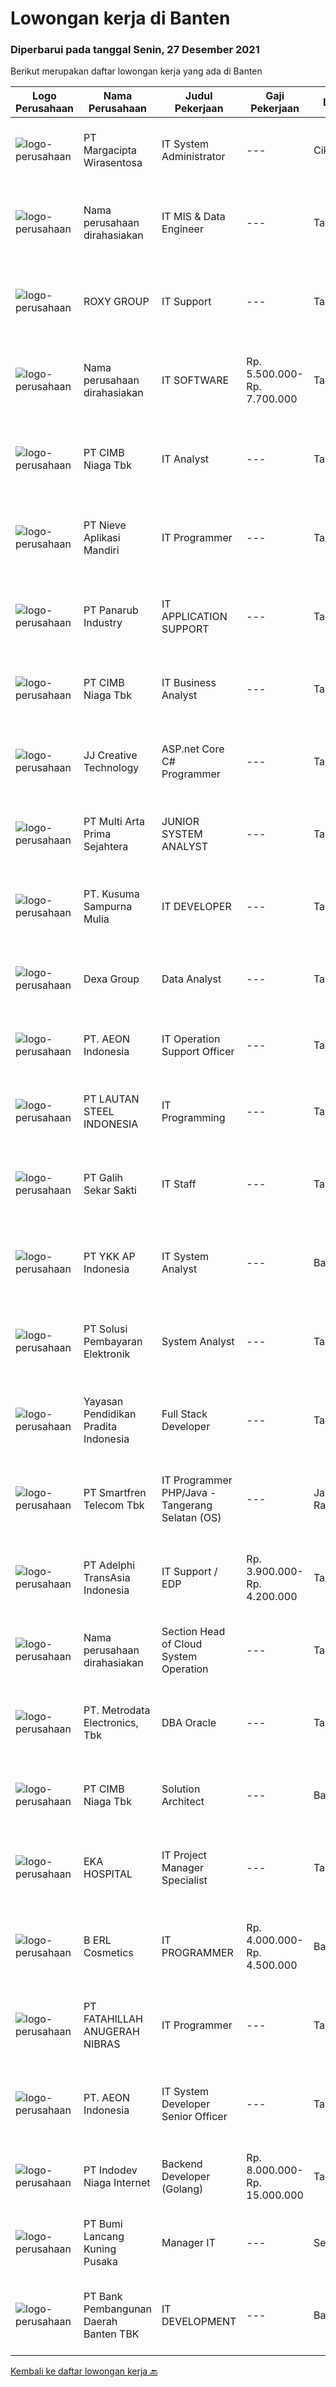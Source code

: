 
  # Lowongan kerja di Banten

  ### Diperbarui pada tanggal Senin, 27 Desember 2021

  Berikut merupakan daftar lowongan kerja yang ada di Banten

  |Logo Perusahaan | Nama Perusahaan | Judul Pekerjaan | Gaji Pekerjaan | Lokasi | Deskripsi | Tanggal diunggah | Pranala |
  | -------------- | --------------- | --------------- | --------- | --------- | -------------- | ------- | ----------- |
  |![logo-perusahaan](https://image-service-cdn.seek.com.au/7070c37918a57f47df7c878fbefbf58797b5957d/ee4dce1061f3f616224767ad58cb2fc751b8d2dc)|PT Margacipta Wirasentosa|IT System Administrator|---|Cikupa|Kualifikasi : Pendidikan minimal S1 Teknologi Informasi Familiar dengan Linux &amp; Windows Server Memiliki kemampuan konfigurasi server Detail...|Jumat, 24 Desember 2021|https://www.jobstreet.co.id/id/job/it-system-administrator-3731470?token=0~4edb7dcd-876f-4758-a2b8-6d188a31c62e&sectionRank=1&jobId=jobstreet-id-job-3731470|
|![logo-perusahaan](https://us.123rf.com/450wm/pavelstasevich/pavelstasevich1811/pavelstasevich181101027/112815900-stock-vector-no-image-available-icon-flat-vector.jpg?ver=6)|Nama perusahaan dirahasiakan|IT MIS & Data Engineer|---|Tangerang|Melakukan pembangunan dan pengembangan data serta melakukan pemeliharaan terhadap data yang digunakan sebagai sumber data. Memonitoring dan memastikan...|Sabtu, 25 Desember 2021|https://www.jobstreet.co.id/id/job/it-mis-data-engineer-3723545?token=0~4edb7dcd-876f-4758-a2b8-6d188a31c62e&sectionRank=2&jobId=jobstreet-id-job-3723545|
|![logo-perusahaan](https://image-service-cdn.seek.com.au/5e727692419c317b1fc3653c09971b362310189e/ee4dce1061f3f616224767ad58cb2fc751b8d2dc)|ROXY GROUP|IT Support|---|Tangerang|Usia Maksimal 27 tahun. Pendidikan Min - S1 Management Informatika / Teknik Informatika / Sistem Informasi. Pengalaman Mi. 2 tahun dibidang IT...|Jumat, 24 Desember 2021|https://www.jobstreet.co.id/id/job/it-support-3732339?token=0~4edb7dcd-876f-4758-a2b8-6d188a31c62e&sectionRank=3&jobId=jobstreet-id-job-3732339|
|![logo-perusahaan](https://us.123rf.com/450wm/pavelstasevich/pavelstasevich1811/pavelstasevich181101027/112815900-stock-vector-no-image-available-icon-flat-vector.jpg?ver=6)|Nama perusahaan dirahasiakan|IT SOFTWARE|Rp. 5.500.000-Rp. 7.700.000|Tangerang|Job desc: Able to develop new standards for developments when needed to reduce bugs and to proactively prevent bugs Creates automated scripts to test...|Sabtu, 25 Desember 2021|https://www.jobstreet.co.id/id/job/it-software-3724169?token=0~4edb7dcd-876f-4758-a2b8-6d188a31c62e&sectionRank=4&jobId=jobstreet-id-job-3724169|
|![logo-perusahaan](https://image-service-cdn.seek.com.au/2c6f6f12cb15b08239744ca7630b97fee07e84ce/ee4dce1061f3f616224767ad58cb2fc751b8d2dc)|PT CIMB Niaga Tbk|IT Analyst|---|Tangerang|As an Application Developer for Digital Workflow (DEWI) applications using the K2 Platform Qualifications Technical competencies: Must have knowledge...|Minggu, 26 Desember 2021|https://www.jobstreet.co.id/id/job/it-analyst-3732623?token=0~4edb7dcd-876f-4758-a2b8-6d188a31c62e&sectionRank=5&jobId=jobstreet-id-job-3732623|
|![logo-perusahaan](https://image-service-cdn.seek.com.au/26ef3ac55402508b89cd3343488e5fa9b248792e/ee4dce1061f3f616224767ad58cb2fc751b8d2dc)|PT Nieve Aplikasi Mandiri|IT Programmer|---|Tangerang|General Programming Skills, Analyzing Information, and Problem Solving. Software Algorithm Design, Software Performance Tuning, Attention to Detail,...|Sabtu, 25 Desember 2021|https://www.jobstreet.co.id/id/job/it-programmer-3717649?token=0~4edb7dcd-876f-4758-a2b8-6d188a31c62e&sectionRank=6&jobId=jobstreet-id-job-3717649|
|![logo-perusahaan](https://image-service-cdn.seek.com.au/6805deeddbe6260fe460026881f68b6f783992c0/ee4dce1061f3f616224767ad58cb2fc751b8d2dc)|PT Panarub Industry|IT APPLICATION SUPPORT|---|Tangerang|Deskripsi Pekerjaan: Develop aplikasi inhouse (interface, form, reporting , etc) Melakukan uji coba (testing) aplikasi danmelakukan maintenance serta...|Kamis, 23 Desember 2021|https://www.jobstreet.co.id/id/job/it-application-support-3730942?token=0~4edb7dcd-876f-4758-a2b8-6d188a31c62e&sectionRank=7&jobId=jobstreet-id-job-3730942|
|![logo-perusahaan](https://image-service-cdn.seek.com.au/2c6f6f12cb15b08239744ca7630b97fee07e84ce/ee4dce1061f3f616224767ad58cb2fc751b8d2dc)|PT CIMB Niaga Tbk|IT Business Analyst|---|Tangerang|Analyzing &amp; aligning Custodian business requirement with IT system/applications Building strong communication with Business Unit to optimize...|Jumat, 24 Desember 2021|https://www.jobstreet.co.id/id/job/it-business-analyst-3732398?token=0~4edb7dcd-876f-4758-a2b8-6d188a31c62e&sectionRank=8&jobId=jobstreet-id-job-3732398|
|![logo-perusahaan](https://image-service-cdn.seek.com.au/c268df7940117025a87484bdc085ef5e08913a49/ee4dce1061f3f616224767ad58cb2fc751b8d2dc)|JJ Creative Technology|ASP.net Core C# Programmer|---|Tangerang|Persyaratan: Familliar dengan ASP.Net Core dan C#. Familiar menggunakan MSSQL. Javascript, React JS, node JS, Socket.IO / Websocket adalah nilai...|Minggu, 26 Desember 2021|https://www.jobstreet.co.id/id/job/asp-net-core-c-programmer-3724033?token=0~4edb7dcd-876f-4758-a2b8-6d188a31c62e&sectionRank=9&jobId=jobstreet-id-job-3724033|
|![logo-perusahaan](https://image-service-cdn.seek.com.au/b44c3829bae9a530d5067d865bd6abd746c44067/ee4dce1061f3f616224767ad58cb2fc751b8d2dc)|PT Multi Arta Prima Sejahtera|JUNIOR SYSTEM ANALYST|---|Tangerang|Persyaratan Umum- S1 Jurusan Teknik Informatika, Sistem Informatika, atau yang sejenis.- IPK &gt;= 3.00 - Pengalaman minimal 1 Tahun- Mampu...|Jumat, 24 Desember 2021|https://www.jobstreet.co.id/id/job/junior-system-analyst-3731590?token=0~4edb7dcd-876f-4758-a2b8-6d188a31c62e&sectionRank=10&jobId=jobstreet-id-job-3731590|
|![logo-perusahaan](https://image-service-cdn.seek.com.au/045fcb8e11e0ab78ef87a22041b17033f8032dde/ee4dce1061f3f616224767ad58cb2fc751b8d2dc)|PT. Kusuma Sampurna Mulia|IT DEVELOPER|---|Tangerang|Tanggung Jawab Utama : Mengelola dan menangani pengembangan website/mobile apps, dan update teknologi terbaru. Membuat kerangka kerja/framework dan...|Jumat, 24 Desember 2021|https://www.jobstreet.co.id/id/job/it-developer-3731619?token=0~4edb7dcd-876f-4758-a2b8-6d188a31c62e&sectionRank=11&jobId=jobstreet-id-job-3731619|
|![logo-perusahaan](https://image-service-cdn.seek.com.au/20eb5457edc7fd869c083282c179a130802d98a0/ee4dce1061f3f616224767ad58cb2fc751b8d2dc)|Dexa Group|Data Analyst|---|Tangerang|Responsibilities:-         Aligning analysis requirement with process and data source availability-         Ensuring data quality and readiness for...|Jumat, 24 Desember 2021|https://www.jobstreet.co.id/id/job/data-analyst-3732296?token=0~4edb7dcd-876f-4758-a2b8-6d188a31c62e&sectionRank=12&jobId=jobstreet-id-job-3732296|
|![logo-perusahaan](https://image-service-cdn.seek.com.au/70da9ce50f262e3c42ef7920a0d4297647ee2c10/ee4dce1061f3f616224767ad58cb2fc751b8d2dc)|PT. AEON Indonesia|IT Operation Support Officer|---|Tangerang|Qualification : Bachelor's degree in computer science or Information technology, or equivalent experience. 3 - 4 years experience working with...|Rabu, 22 Desember 2021|https://www.jobstreet.co.id/id/job/it-operation-support-officer-3729989?token=0~4edb7dcd-876f-4758-a2b8-6d188a31c62e&sectionRank=13&jobId=jobstreet-id-job-3729989|
|![logo-perusahaan](https://us.123rf.com/450wm/pavelstasevich/pavelstasevich1811/pavelstasevich181101027/112815900-stock-vector-no-image-available-icon-flat-vector.jpg?ver=6)|PT LAUTAN STEEL INDONESIA|IT Programming|---|Tangerang|Merancang aplikasi (fungsional database) Menghandle trouble shooting &amp; Memberikan solusi Membuat aplikasi menggunakan Visual Studio .Net...|Kamis, 23 Desember 2021|https://www.jobstreet.co.id/id/job/it-programming-3715342?token=0~4edb7dcd-876f-4758-a2b8-6d188a31c62e&sectionRank=14&jobId=jobstreet-id-job-3715342|
|![logo-perusahaan](https://image-service-cdn.seek.com.au/fca2de65d69d1fdd1ffd673d075eb7eac1ba075d/ee4dce1061f3f616224767ad58cb2fc751b8d2dc)|PT Galih Sekar Sakti|IT Staff|---|Tangerang|Job Description : Install and configure computer hardware operating systems and applications Monitor and maintain computer systems and networks...|Selasa, 21 Desember 2021|https://www.jobstreet.co.id/id/job/it-staff-3727885?token=0~4edb7dcd-876f-4758-a2b8-6d188a31c62e&sectionRank=15&jobId=jobstreet-id-job-3727885|
|![logo-perusahaan](https://image-service-cdn.seek.com.au/137f7e23693c887f29135f9a0b3432e715df6933/ee4dce1061f3f616224767ad58cb2fc751b8d2dc)|PT YKK AP Indonesia|IT System Analyst|---|Banten|JOB REQUIREMENTS Maximum 30 years old Have a bachelor degree in informatics engineering with the latest IPK minimum of 3.00 Minimum 2 years of working...|Kamis, 23 Desember 2021|https://www.jobstreet.co.id/id/job/it-system-analyst-3720826?token=0~4edb7dcd-876f-4758-a2b8-6d188a31c62e&sectionRank=16&jobId=jobstreet-id-job-3720826|
|![logo-perusahaan](https://image-service-cdn.seek.com.au/0401c56e928487d2f29123172ea6acb5d2a335c6/ee4dce1061f3f616224767ad58cb2fc751b8d2dc)|PT Solusi Pembayaran Elektronik|System Analyst|---|Tangerang|Hi SPEcialpeople!SPE Solution sedang membuka peluang bagi kalian yang tertarik dengan Fintech Industry untuk bergabung menjadi bagian dari tim IT...|Jumat, 24 Desember 2021|https://www.jobstreet.co.id/id/job/system-analyst-3723002?token=0~4edb7dcd-876f-4758-a2b8-6d188a31c62e&sectionRank=17&jobId=jobstreet-id-job-3723002|
|![logo-perusahaan](https://image-service-cdn.seek.com.au/d184903bec2e4c9bce469bc9c2bcf5b9bf2cdac8/ee4dce1061f3f616224767ad58cb2fc751b8d2dc)|Yayasan Pendidikan Pradita Indonesia|Full Stack Developer|---|Tangerang|Requirements : Degree of Information Technology (fresh graduate are welcome) Strong organizational and project management skills Strong in PHO...|Sabtu, 25 Desember 2021|https://www.jobstreet.co.id/id/job/full-stack-developer-3723209?token=0~4edb7dcd-876f-4758-a2b8-6d188a31c62e&sectionRank=18&jobId=jobstreet-id-job-3723209|
|![logo-perusahaan](https://image-service-cdn.seek.com.au/e33a62a047a936b13377186fb2f8be447b852b49/ee4dce1061f3f616224767ad58cb2fc751b8d2dc)|PT Smartfren Telecom Tbk|IT Programmer PHP/Java - Tangerang Selatan (OS)|---|Jakarta Raya|Candidate must possess at least Bachelor's Degree in Computer/Telecommunication or equivalent. Fresh graduates are welcome to apply. Required...|Sabtu, 25 Desember 2021|https://www.jobstreet.co.id/id/job/it-programmer-php-java-tangerang-selatan-os-3732468?token=0~4edb7dcd-876f-4758-a2b8-6d188a31c62e&sectionRank=19&jobId=jobstreet-id-job-3732468|
|![logo-perusahaan](https://image-service-cdn.seek.com.au/8d4c8352822bb13568afa6bd7bdd352af1034486/ee4dce1061f3f616224767ad58cb2fc751b8d2dc)|PT Adelphi TransAsia Indonesia|IT Support / EDP|Rp. 3.900.000-Rp. 4.200.000|Tangerang|Kualifikasi : Usia maksimal 32 Tahun Minimal SMK / D3 IT/ Elektro/ S1 IT/ SI Pengalaman Minimal 2 Tahun Mengerti Troubleshooting System, Hardware,...|Selasa, 21 Desember 2021|https://www.jobstreet.co.id/id/job/it-support-edp-3727783?token=0~4edb7dcd-876f-4758-a2b8-6d188a31c62e&sectionRank=20&jobId=jobstreet-id-job-3727783|
|![logo-perusahaan](https://us.123rf.com/450wm/pavelstasevich/pavelstasevich1811/pavelstasevich181101027/112815900-stock-vector-no-image-available-icon-flat-vector.jpg?ver=6)|Nama perusahaan dirahasiakan|Section Head of Cloud System Operation|---|Tangerang|Job Description: Memiliki kemampuan virtualisasi, cloud, server, storage, OS (Windows &amp; Linux), dll. Memiliki sertfikasi Vmware Certified...|Jumat, 24 Desember 2021|https://www.jobstreet.co.id/id/job/section-head-of-cloud-system-operation-3722409?token=0~4edb7dcd-876f-4758-a2b8-6d188a31c62e&sectionRank=21&jobId=jobstreet-id-job-3722409|
|![logo-perusahaan](https://image-service-cdn.seek.com.au/0d75518309b56a3cff39daa569b0ba02cc7a22f2/ee4dce1061f3f616224767ad58cb2fc751b8d2dc)|PT. Metrodata Electronics, Tbk|DBA Oracle|---|Tangerang|Qualification: 2 years of working experience in the related is required Have excellent knowledge &amp; experience on Oracle Dba/Oracle PostgreSql on...|Sabtu, 25 Desember 2021|https://www.jobstreet.co.id/id/job/dba-oracle-3732511?token=0~4edb7dcd-876f-4758-a2b8-6d188a31c62e&sectionRank=22&jobId=jobstreet-id-job-3732511|
|![logo-perusahaan](https://image-service-cdn.seek.com.au/2c6f6f12cb15b08239744ca7630b97fee07e84ce/ee4dce1061f3f616224767ad58cb2fc751b8d2dc)|PT CIMB Niaga Tbk|Solution Architect|---|Banten|Roles &amp; Responsibilities: Analyze IT Project and giving advise for the best IT Solution based on requirements, budget and timeline Produce high...|Jumat, 24 Desember 2021|https://www.jobstreet.co.id/id/job/solution-architect-3732397?token=0~4edb7dcd-876f-4758-a2b8-6d188a31c62e&sectionRank=23&jobId=jobstreet-id-job-3732397|
|![logo-perusahaan](https://image-service-cdn.seek.com.au/da4ab936722ba3810d001fb0bfef6b5e09bcd624/ee4dce1061f3f616224767ad58cb2fc751b8d2dc)|EKA HOSPITAL|IT Project Manager Specialist|---|Tangerang|Job Descriptions : Lead and execute projects as assigned by PMO &amp; GOV Manager using the Project Management Methodology and documentation as set by...|Rabu, 22 Desember 2021|https://www.jobstreet.co.id/id/job/it-project-manager-specialist-3729455?token=0~4edb7dcd-876f-4758-a2b8-6d188a31c62e&sectionRank=24&jobId=jobstreet-id-job-3729455|
|![logo-perusahaan](https://image-service-cdn.seek.com.au/0e23f6c2a54205eeaee24b4054352383e5bb9be1/ee4dce1061f3f616224767ad58cb2fc751b8d2dc)|B ERL Cosmetics|IT PROGRAMMER|Rp. 4.000.000-Rp. 4.500.000|Banten|We are hiring!IT PROGRAMMERKualifikasi :1. Terbiasa dengan pemrograman React Native &amp; React JS untuk pemgembangan aplikasi Mobile UI-UX2. Terbiasa...|Kamis, 23 Desember 2021|https://www.jobstreet.co.id/id/job/it-programmer-3721036?token=0~4edb7dcd-876f-4758-a2b8-6d188a31c62e&sectionRank=25&jobId=jobstreet-id-job-3721036|
|![logo-perusahaan](https://image-service-cdn.seek.com.au/ae94e3b41632c59bb558255047fa50596172df4b/ee4dce1061f3f616224767ad58cb2fc751b8d2dc)|PT FATAHILLAH ANUGERAH NIBRAS|IT Programmer|---|Tangerang|Requirement: Possessed at least Bachelor Degree of Information Technology Have at least 2 years experience as Programmer Have experience in developing...|Kamis, 23 Desember 2021|https://www.jobstreet.co.id/id/job/it-programmer-3731010?token=0~4edb7dcd-876f-4758-a2b8-6d188a31c62e&sectionRank=26&jobId=jobstreet-id-job-3731010|
|![logo-perusahaan](https://image-service-cdn.seek.com.au/70da9ce50f262e3c42ef7920a0d4297647ee2c10/ee4dce1061f3f616224767ad58cb2fc751b8d2dc)|PT. AEON Indonesia|IT System Developer Senior Officer|---|Tangerang|Qualification Bachelor's degree in computer science or information technology, or equivalent experience 2 years experience working with information...|Rabu, 22 Desember 2021|https://www.jobstreet.co.id/id/job/it-system-developer-senior-officer-3729295?token=0~4edb7dcd-876f-4758-a2b8-6d188a31c62e&sectionRank=27&jobId=jobstreet-id-job-3729295|
|![logo-perusahaan](https://image-service-cdn.seek.com.au/0fb4dd7a4e851a8c110f4f9244ae1d3ffdba0771/ee4dce1061f3f616224767ad58cb2fc751b8d2dc)|PT Indodev Niaga Internet|Backend Developer (Golang)|Rp. 8.000.000-Rp. 15.000.000|Tangerang|Job Requirements : 3+ years of working experience with Golang; Candidate must possess at least Associate Degree; Knowledge of version control systems...|Sabtu, 25 Desember 2021|https://www.jobstreet.co.id/id/job/backend-developer-golang-3723727?token=0~4edb7dcd-876f-4758-a2b8-6d188a31c62e&sectionRank=28&jobId=jobstreet-id-job-3723727|
|![logo-perusahaan](https://image-service-cdn.seek.com.au/771a7aabe7ffc6dbb6ee5708943ae6b7fba48f3b/ee4dce1061f3f616224767ad58cb2fc751b8d2dc)|PT Bumi Lancang Kuning Pusaka|Manager IT|---|Serang|Kualifikasi : Pendidikan minimal S1 Sistem Informasi / Teknologi Informasi Memiliki pengalaman minimal 3 tahun sebagai Manager IT dibidang...|Rabu, 22 Desember 2021|https://www.jobstreet.co.id/id/job/manager-it-3728929?token=0~4edb7dcd-876f-4758-a2b8-6d188a31c62e&sectionRank=29&jobId=jobstreet-id-job-3728929|
|![logo-perusahaan](https://us.123rf.com/450wm/pavelstasevich/pavelstasevich1811/pavelstasevich181101027/112815900-stock-vector-no-image-available-icon-flat-vector.jpg?ver=6)|PT Bank Pembangunan Daerah Banten TBK|IT DEVELOPMENT|---|Banten|Kualifikasi :  Pendidikan S1 Manajemen Informatika/Sistem Informatika Pengalaman kerja minimal 2 tahun di bidang terkait Menguasai pemrograman web dan...|Rabu, 22 Desember 2021|https://www.jobstreet.co.id/id/job/it-development-3729552?token=0~4edb7dcd-876f-4758-a2b8-6d188a31c62e&sectionRank=30&jobId=jobstreet-id-job-3729552|


  [Kembali ke daftar lowongan kerja 🔙](../README.md#daftar-lowongan-kerja)
  